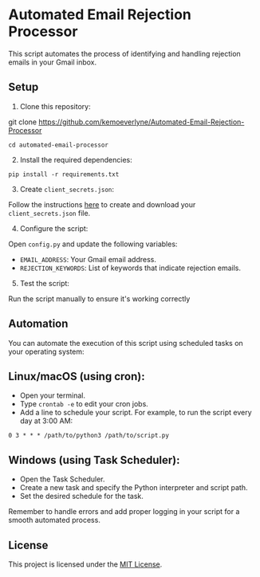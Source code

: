 # Automated Email Rejection Processor

This script automates the process of identifying and handling rejection emails in your Gmail inbox.

## Setup

1. Clone this repository:

git clone https://github.com/kemoeverlyne/Automated-Email-Rejection-Processor

```shell
cd automated-email-processor
```

2. Install the required dependencies:

```shell
pip install -r requirements.txt

```

3. Create `client_secrets.json`:

Follow the instructions [here](https://developers.google.com/gmail/api/quickstart/python) to create and download your `client_secrets.json` file.

4. Configure the script:

Open `config.py` and update the following variables:

- `EMAIL_ADDRESS`: Your Gmail email address.
- `REJECTION_KEYWORDS`: List of keywords that indicate rejection emails.

5. Test the script:

Run the script manually to ensure it's working correctly


## Automation

You can automate the execution of this script using scheduled tasks on your operating system:

## **Linux/macOS (using cron):**
- Open your terminal.
- Type `crontab -e` to edit your cron jobs.
- Add a line to schedule your script. For example, to run the script every day at 3:00 AM:
 ```
 0 3 * * * /path/to/python3 /path/to/script.py
 ```
## **Windows (using Task Scheduler):**
- Open the Task Scheduler.
- Create a new task and specify the Python interpreter and script path.
- Set the desired schedule for the task.

Remember to handle errors and add proper logging in your script for a smooth automated process.

## License

This project is licensed under the [MIT License](LICENSE).
